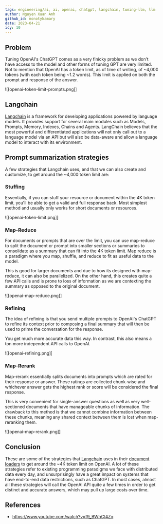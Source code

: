 ```yaml
---
tags: engineering/ai, ai, openai, chatgpt, langchain, tuning-llm, llm
author: Nguyen Xuan Anh
github_id: monotykamary
date: 2023-04-21
icy: 10
---
```


## Problem

Tuning OpenAI's ChatGPT comes as a very finicky problem as we don't have access to the model and other forms of tuning GPT are very limited. Not to mention that OpenAI has a token limit, as of time of writing, of ~4,000 tokens (with each token being ~1.2 words). This limit is applied on both the prompt and response of the answer.

![[openai-token-limit-prompts.png]]

## Langchain

[Langchain](https://python.langchain.com/) is a framework for developing applications powered by language models. It provides support for several main modules such as Models, Prompts, Memory, Indexes, Chains and Agents. LangChain believes that the most powerful and differentiated applications will not only call out to a language model via an API but will also be data-aware and allow a language model to interact with its environment. 

## Prompt summarization strategies

A few strategies that Langchain uses, and that we can also create and customize, to get around the ~4,000 token limit are:

### Stuffing

Essentially, if you can stuff your resource or document within the 4K token limit, you'll be able to get a valid and full response back. Most simplest method and usually only works for short documents or resources.

![[openai-token-limit.png]]

### Map-Reduce

For documents or prompts that are over the limit, you can use map-reduce to split the document or prompt into smaller sections or summaries to consolidate as a summary that can fit into the 4K token limit. Map reduce is a paradigm where you map, shuffle, and reduce to fit as useful data to the model.

This is good for larger documents and due to how its designed with map-reduce, it can also be parallelized. On the other hand, this creates quite a few API calls and is prone to loss of information as we are contexting the summary as opposed to the original document.

![[openai-map-reduce.png]]

### Refining

The idea of refining is that you send multiple prompts to OpenAI's ChatGPT to refine its context prior to composing a final summary that will then be used to prime the conversation for the response.

You get much more accurate data this way. In contrast, this also means a ton more independent API calls to OpenAI.

![[openai-refining.png]]

### Map-Rerank

Map-rerank essentially splits documents into prompts which are rated for their response or answer. These ratings are collected chunk-wise and whichever answer gets the highest rank or score will be considered the final response.

This is very convenient for single-answer questions as well as very well-sectioned documents that have manageable chunks of information. The drawback to this method is that we cannot combine information between these chunks, meaning any shared context between them is lost when map-reranking them.

![[openai-map-rerank.png]]

## Conclusion

These are some of the strategies that [Langchain](https://python.langchain.com/) uses in their [document loaders](https://python.langchain.com/en/latest/modules/indexes/document_loaders.html) to get around the ~4K token limit on OpenAI. A lot of these strategies refer to existing programming paradigms we face with distributed data every day, and unsurprisingly have a great impact on systems that have end-to-end data restrictions, such as ChatGPT. In most cases, almost all these strategies will call the OpenAI API quite a few times in order to get distinct and accurate answers, which may pull up large costs over time.

## References
- https://www.youtube.com/watch?v=f9_BWhCI4Zo